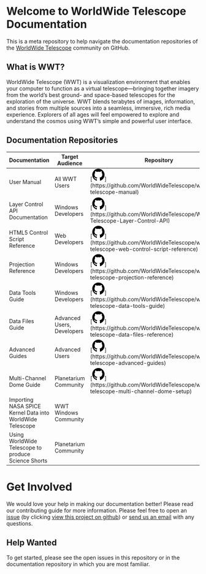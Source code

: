 # Welcome to WorldWide Telescope Documentation

This is a meta repository to help navigate the documentation repositories of the [WorldWide Telescope](http://www.worldwidetelescope.org) community on GitHub.

## What is WWT?
WorldWide Telescope (WWT) is a visualization environment that enables your computer to function as a virtual telescope—bringing together imagery from the world’s best ground- and space-based telescopes for the exploration of the universe. WWT blends terabytes of images, information, and stories from multiple sources into a seamless, immersive, rich media experience. Explorers of all ages will feel empowered to explore and understand the cosmos using WWT’s simple and powerful user interface.

## Documentation Repositories

| Documentation | Target Audience | Repository |	Gitbook (rendered) | Created By | Maintained By |
|-- |-- |-- | -- | -- | -- |
| User Manual |  All WWT Users | [![](assets/mark-github.svg "https://github.com/WorldWideTelescope/worldwide-telescope-manual")](https://github.com/WorldWideTelescope/worldwide-telescope-manual) | [![](assets/file.svg "https://www.gitbook.com/book/worldwidetelescope/worldwide-telescope-user-manual/details")](https://www.gitbook.com/book/worldwidetelescope/worldwide-telescope-user-manual/details) | <a href="https://github.com/worldwidetelescope"><img src="https://github.com/worldwidetelescope.png" width=16>WWT</a> | <a href="https://github.com/worldwidetelescope"><img src="https://github.com/worldwidetelescope.png" width=16>WWT Community</a> |
| Layer Control API Documentation | Windows Developers | [![](assets/mark-github.svg "https://github.com/WorldWideTelescope/WorldWide-Telescope-Layer-Control-API")](https://github.com/WorldWideTelescope/WorldWide-Telescope-Layer-Control-API) | [![](assets/file.svg "https://www.gitbook.com/book/worldwidetelescope/worldwide-telescope-layer-control-api/details")](https://www.gitbook.com/book/worldwidetelescope/worldwide-telescope-layer-control-api/details) | <a href="https://github.com/worldwidetelescope"><img src="https://github.com/worldwidetelescope.png" width=16>WWT</a> | <a href="https://github.com/worldwidetelescope"><img src="https://github.com/worldwidetelescope.png" width=16>WWT Community</a> |
| HTML5 Control Script Reference | Web Developers | [![](assets/mark-github.svg  "https://github.com/WorldWideTelescope/worldwide-telescope-web-control-script-reference")](https://github.com/WorldWideTelescope/worldwide-telescope-web-control-script-reference) | [![](assets/file.svg "https://www.gitbook.com/book/worldwidetelescope/worldwide-telescope-web-control-script-reference/details")](https://www.gitbook.com/book/worldwidetelescope/worldwide-telescope-web-control-script-reference/details) | <a href="https://github.com/worldwidetelescope"><img src="https://github.com/worldwidetelescope.png" width=16>WWT</a> | <a href="https://github.com/worldwidetelescope"><img src="https://github.com/worldwidetelescope.png" width=16>WWT Community</a> |
| Projection Reference | Windows Developers | [![](assets/mark-github.svg "https://github.com/WorldWideTelescope/worldwide-telescope-projection-reference")](https://github.com/WorldWideTelescope/worldwide-telescope-projection-reference) | [![](assets/file.svg "https://www.gitbook.com/book/worldwidetelescope/worldwide-telescope-projection-reference/details")](https://www.gitbook.com/book/worldwidetelescope/worldwide-telescope-projection-reference/details) | <a href="https://github.com/worldwidetelescope"><img src="https://github.com/worldwidetelescope.png" width=16>WWT</a> | <a href="https://github.com/worldwidetelescope"><img src="https://github.com/worldwidetelescope.png" width=16>WWT Community</a> |
| Data Tools Guide | Windows Developers | [![](assets/mark-github.svg "https://github.com/WorldWideTelescope/worldwide-telescope-data-tools-guide")](https://github.com/WorldWideTelescope/worldwide-telescope-data-tools-guide) | [![](assets/file.svg "https://www.gitbook.com/book/worldwidetelescope/worldwide-telescope-data-tools-guide/details")](https://www.gitbook.com/book/worldwidetelescope/worldwide-telescope-data-tools-guide/details) | <a href="https://github.com/worldwidetelescope"><img src="https://github.com/worldwidetelescope.png" width=16>WWT</a> | <a href="https://github.com/worldwidetelescope"><img src="https://github.com/worldwidetelescope.png" width=16>WWT Community</a> |
| Data Files Guide | Advanced Users, Developers | [![](assets/mark-github.svg "https://github.com/WorldWideTelescope/worldwide-telescope-data-files-reference")](https://github.com/WorldWideTelescope/worldwide-telescope-data-files-reference) | [![](assets/file.svg "https://www.gitbook.com/book/worldwidetelescope/worldwide-telescope-data-files-reference/details")](https://www.gitbook.com/book/worldwidetelescope/worldwide-telescope-data-files-reference/details) | <a href="https://github.com/worldwidetelescope"><img src="https://github.com/worldwidetelescope.png" width=16>WWT</a> | <a href="https://github.com/worldwidetelescope"><img src="https://github.com/worldwidetelescope.png" width=16>WWT Community</a> |
| Advanced Guides | Advanced Users | [![](assets/mark-github.svg "https://github.com/WorldWideTelescope/worldwide-telescope-advanced-guides")](https://github.com/WorldWideTelescope/worldwide-telescope-advanced-guides) | [![](assets/file.svg "https://www.gitbook.com/book/worldwidetelescope/worldwide-telescope-advanced-guides/details")](https://www.gitbook.com/book/worldwidetelescope/worldwide-telescope-advanced-guides/details) | <a href=https://github.com/doctorspaceman><img src="https://github.com/doctorspaceman.png" width=16> Doug Roberts </a> | <a href="https://github.com/worldwidetelescope"><img src="https://github.com/worldwidetelescope.png" width=16>WWT Community</a> |
| Multi-Channel Dome Guide | Planetarium Community | [![](assets/mark-github.svg "https://github.com/WorldWideTelescope/worldwide-telescope-multi-channel-dome-setup")](https://github.com/WorldWideTelescope/worldwide-telescope-multi-channel-dome-setup) | [![](assets/file.svg "https://www.gitbook.com/book/worldwidetelescope/worldwide-telescope-multi-channel-dome-setup/details")](https://www.gitbook.com/book/worldwidetelescope/worldwide-telescope-multi-channel-dome-setup/details) | <a href=https://github.com/doctorspaceman><img src="https://github.com/doctorspaceman.png" width=16> Doug Roberts </a> | <a href="https://github.com/worldwidetelescope"><img src="https://github.com/worldwidetelescope.png" width=16>WWT Community</a> |
| Importing NASA SPICE Kernel Data into WorldWide Telescope | WWT Windows Community | |[![](assets/file.svg "https://www.gitbook.com/book/astrodavid/importing-spice-kernel-data-to-worldwide-telescop/details")](https://www.gitbook.com/book/astrodavid/importing-spice-kernel-data-to-worldwide-telescop/details)  | <a href="https://github.com/astrodavid"><img src="https://github.com/astrodavid.png" width=16> A David Weigel</a> | <a href="https://github.com/astrodavid"><img src="https://github.com/astrodavid.png" width=16> A David Weigel</a> |
| Using WorldWide Telescope to produce Science Shorts | Planetarium Community |  |[![](assets/file.svg "https://www.gitbook.com/book/doctorspaceman/using-worldwide-telescope-to-produce-science-shor/details")]("https://www.gitbook.com/book/doctorspaceman/using-worldwide-telescope-to-produce-science-shor/details") | <a href=https://github.com/doctorspaceman><img src="https://github.com/doctorspaceman.png" width=16> Doug Roberts </a> | <a href=https://github.com/doctorspaceman><img src="https://github.com/doctorspaceman.png" width=16> Doug Roberts </a>





# Get Involved

We would love your help in making our documentation better! Please read our contributing guide for more information. Please feel free to open an [issue](https://guides.github.com/features/issues/) (by clicking [view this project on github](https://github.com/WorldWideTelescope/wwt-documentation)) or [send us an email](mailto:wwt@aas.org) with any questions.

## Help Wanted

To get started, please see the open issues in this repository or in the documentation repository in which you are most familiar.
